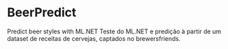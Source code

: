 # BeerPredict
Predict beer styles with ML.NET
Teste do ML.NET e predição à partir de um dataset de receitas de cervejas, captados no brewersfriends.
